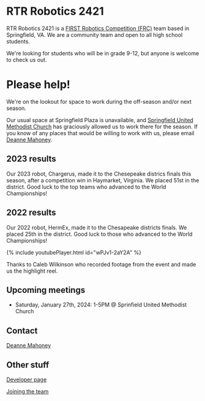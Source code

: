 # RTR Robotics 2421

RTR Robotics 2421 is a [FIRST Robotics Competition (FRC)](https://www.firstinspires.org/robotics/frc) team based in Springfield, VA. We are a community team and open to all high school students. 

We're looking for students who will be in grade 9-12, but anyone is welcome to check us out.

# Please help!

We're on the lookout for space to work during the off-season and/or next season.

Our usual space at Springfield Plaza is unavailable, and [Springfield United Methodist Church](https://maps.app.goo.gl/gniPeEpstnMLA1E6A) has graciously allowed us to work there for the season. If you know of any places that would be willing to work with us, please email [Deanne Mahoney](mailto:first2421@gmail.com). 

## 2023 results

Our 2023 robot, Chargerus, made it to the Chesepeake districs finals this season, after a competition win in Haymarket, Virginia. We placed 51st in the district. Good luck to the top teams who advanced to the World Championships!

## 2022 results

Our 2022 robot, HermEx, made it to the Chesapeake districts finals. We placed 25th in the district. Good luck to those who advanced to the World Championships!

{% include youtubePlayer.html id="wPJv1-2aY2A" %}

Thanks to Caleb Wilkinson who recorded footage from the event and made us the highlight reel.

## Upcoming meetings
* Saturday, January 27th, 2024: 1-5PM @ Sprinfield United Methodist Church


## Contact

[Deanne Mahoney](mailto:first2421@gmail.com)

## Other stuff
[Developer page](/developers)

[Joining the team](/welcome)

